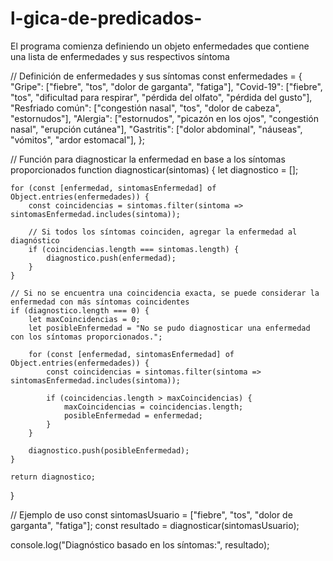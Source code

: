 # l-gica-de-predicados-
El programa comienza definiendo un objeto enfermedades que contiene una lista de enfermedades y sus respectivos síntoma

// Definición de enfermedades y sus síntomas
const enfermedades = {
    "Gripe": ["fiebre", "tos", "dolor de garganta", "fatiga"],
    "Covid-19": ["fiebre", "tos", "dificultad para respirar", "pérdida del olfato", "pérdida del gusto"],
    "Resfriado común": ["congestión nasal", "tos", "dolor de cabeza", "estornudos"],
    "Alergia": ["estornudos", "picazón en los ojos", "congestión nasal", "erupción cutánea"],
    "Gastritis": ["dolor abdominal", "náuseas", "vómitos", "ardor estomacal"],
};

// Función para diagnosticar la enfermedad en base a los síntomas proporcionados
function diagnosticar(sintomas) {
    let diagnostico = [];

    for (const [enfermedad, sintomasEnfermedad] of Object.entries(enfermedades)) {
        const coincidencias = sintomas.filter(sintoma => sintomasEnfermedad.includes(sintoma));
        
        // Si todos los síntomas coinciden, agregar la enfermedad al diagnóstico
        if (coincidencias.length === sintomas.length) {
            diagnostico.push(enfermedad);
        }
    }

    // Si no se encuentra una coincidencia exacta, se puede considerar la enfermedad con más síntomas coincidentes
    if (diagnostico.length === 0) {
        let maxCoincidencias = 0;
        let posibleEnfermedad = "No se pudo diagnosticar una enfermedad con los síntomas proporcionados.";

        for (const [enfermedad, sintomasEnfermedad] of Object.entries(enfermedades)) {
            const coincidencias = sintomas.filter(sintoma => sintomasEnfermedad.includes(sintoma));
            
            if (coincidencias.length > maxCoincidencias) {
                maxCoincidencias = coincidencias.length;
                posibleEnfermedad = enfermedad;
            }
        }

        diagnostico.push(posibleEnfermedad);
    }

    return diagnostico;
}

// Ejemplo de uso
const sintomasUsuario = ["fiebre", "tos", "dolor de garganta", "fatiga"];
const resultado = diagnosticar(sintomasUsuario);

console.log("Diagnóstico basado en los síntomas:", resultado);
